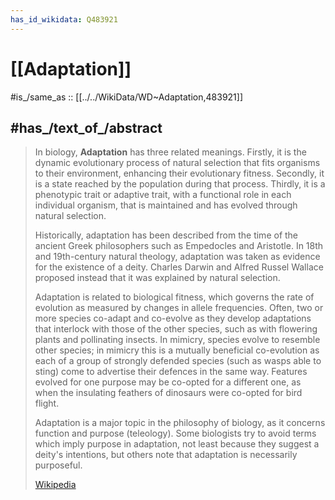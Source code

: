 ```yaml
---
has_id_wikidata: Q483921
---
```


# [[Adaptation]] 

#is_/same_as :: [[../../WikiData/WD~Adaptation,483921]] 

## #has_/text_of_/abstract 

> In biology, **Adaptation** has three related meanings. Firstly, it is the dynamic evolutionary process of natural selection that fits organisms to their environment, enhancing their evolutionary fitness. Secondly, it is a state reached by the population during that process. Thirdly, it is a phenotypic trait or adaptive trait, with a functional role in each individual organism, that is maintained and has evolved through natural selection. 
>
> Historically, adaptation has been described from the time of the ancient Greek philosophers such as Empedocles and Aristotle. In 18th and 19th-century natural theology, adaptation was taken as evidence for the existence of a deity. Charles Darwin and Alfred Russel Wallace proposed instead that it was explained by natural selection.
>
> Adaptation is related to biological fitness, which governs the rate of evolution as measured by changes in allele frequencies. Often, two or more species co-adapt and co-evolve as they develop adaptations that interlock with those of the other species, such as with flowering plants and pollinating insects. In mimicry, species evolve to resemble other species; in mimicry this is a mutually beneficial co-evolution as each of a group of strongly defended species (such as wasps able to sting) come to advertise their defences in the same way. Features evolved for one purpose may be co-opted for a different one, as when the insulating feathers of dinosaurs were co-opted for bird flight.
>
> Adaptation is a major topic in the philosophy of biology, as it concerns function and purpose (teleology). Some biologists try to avoid terms which imply purpose in adaptation, not least because they suggest a deity's intentions, but others note that adaptation is necessarily purposeful.
>
> [Wikipedia](https://en.wikipedia.org/wiki/Adaptation)



